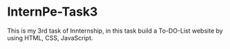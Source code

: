 # InternPe-Task3
This is my 3rd task of Innternship, in this task build a To-DO-List website 
by using HTML, CSS, JavaScript.